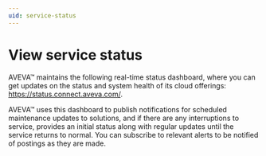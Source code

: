 ```yaml
---
uid: service-status
---
```


# View service status

AVEVA™ maintains the following real-time status dashboard, where you can get updates on the status and system health of its cloud offerings: https://status.connect.aveva.com/.

AVEVA™ uses this dashboard to publish notifications for scheduled maintenance updates to solutions, and if there are any interruptions to service, provides an initial status along with regular updates until the service returns to normal. You can subscribe to relevant alerts to be notified of postings as they are made.
